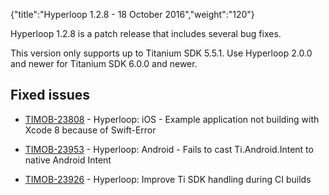 {"title":"Hyperloop 1.2.8 - 18 October 2016","weight":"120"}

Hyperloop 1.2.8 is a patch release that includes several bug fixes.

This version only supports up to Titanium SDK 5.5.1. Use Hyperloop 2.0.0 and newer for Titanium SDK 6.0.0 and newer.

## Fixed issues

* [TIMOB-23808](https://jira.appcelerator.org/browse/TIMOB-23808) - Hyperloop: iOS - Example application not building with Xcode 8 because of Swift-Error

* [TIMOB-23953](https://jira.appcelerator.org/browse/TIMOB-23953) - Hyperloop: Android - Fails to cast Ti.Android.Intent to native Android Intent

* [TIMOB-23926](https://jira.appcelerator.org/browse/TIMOB-23926) - Hyperloop: Improve Ti SDK handling during CI builds
